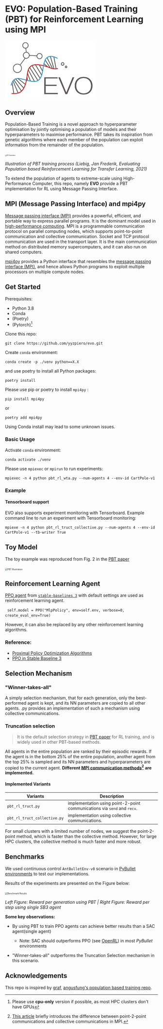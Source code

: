 # EVO: Population-Based Training (PBT) for Reinforcement Learning using MPI 

<p>
    <img src="./logo.png"  width=300 />
</p>

## Overview

Population-Based Training is a novel approach to hyperparameter optimisation by jointly optimising a population of models and their hyperparameters to maximise performance. PBT takes its inspiration from genetic algorithms where each member of the population can exploit information from the remainder of the population.



<p>
    <img src="https://i.imgur.com/hvfgzyf.png" alt="PBT Illustration" style="zoom:30%;" />
</p>
<p>
    <em>Illustration of PBT training process (Liebig, Jan Frederik, Evaluating Population based Reinforcement Learning for Transfer Learning, 2021)</em>
</p>


To extend the population of agents to extreme-scale using High-Performance Computer, this repo, namely **EVO** provide a PBT implementation for RL using Message Passing Interface. 

## MPI (Message Passing Interface) and mpi4py

[Message passing interface (MPI)](https://en.wikipedia.org/wiki/Message_Passing_Interface) provides a powerful, efficient, and portable way to express parallel programs.  It is the dominant model used in [high-performance computing](https://en.wikipedia.org/wiki/High-performance_computing). MPI is a programmable communication protocol on parallel computing nodes, which supports point-to-point communication and collective communication. Socket and TCP protocol communication are used in the transport layer. It is the main communication method on distributed memory supercomputers, and it can also run on shared computers.

[mpi4py](https://mpi4py.readthedocs.io/en/stable/) provides a Python interface that resembles the [message passing interface (MPI)](https://en.wikipedia.org/wiki/Message_Passing_Interface), and hence allows Python programs to exploit multiple processors on multiple compute nodes. 

## Get Started
Prerequisites:

- Python 3.8
- Conda
- (Poetry)
- (Pytorch)[^1]

[^1]: Please use **cpu-only** version if possible, as most HPC clusters don't have GPUs

Clone this repo: 

```
git clone https://github.com/yyzpiero/evo.git
```

Create `conda` environment:
```
conda create -p ./venv python==X.X
```
and use poetry to install all Python packages:

```
poetry install
```

Please use pip or poetry to install `mpi4py` :  
```
pip install mpi4py
``` 

or

```
poetry add mpi4py
```

Using Conda install may lead to some unknown issues.


### Basic Usage
Activate `conda` environment:
```
conda activate ./venv
```

Please use `mpiexec` or `mpirun` to run experiments:
```
mpiexec -n 4 python pbt_rl_wta.py --num-agents 4 --env-id CartPole-v1
```


### Example

#### Tensorboard support
EVO also supports experiment monitoring with Tensorboard. Example command line to run an experiment with Tensorboard monitoring:
```
mpiexe -n 4 python pbt_rl_truct_collective.py --num-agents 4 --env-id CartPole-v1 --tb-writer True
```
## Toy Model
The toy example was reproduced from Fig. 2 in the [PBT paper](https://arxiv.org/abs/1711.09846)

<p>
    <img src="https://i.imgur.com/bbJ12k5.png" alt="PBT Illustration" style="zoom:50%;" />
</p>

## Reinforcement Learning Agent

[PPO agent]() from [`stable-baselines 3`](https://github.com/DLR-RM/stable-baselines3) with default settings are used as reinforcement learning agent.

` self.model = PPO("MlpPolicy", env=self.env, verbose=0, create_eval_env=True)` 

However, it can also be replaced by any other reinforcement learning algorithms.

### Reference: 

- [Proximal Policy Optimization Algorithms](https://arxiv.org/abs/1707.06347)
- [PPO in Stable Baseline 3](https://stable-baselines3.readthedocs.io/en/master/modules/ppo.html)

## Selection Mechanism

### "Winner-takes-all"

A simply selection mechanism, that for each generation, only the best-performed agent is kept, and its NN parameters are copied to all other agents. 
.py provides an implementation of such a mechanism using collective communications.

### Truncation selection

> It is the default selection strategy in [PBT paper](https://arxiv.org/abs/1711.09846) for RL training, and is widely used in other PBT-based methods.

All agents in the entire population are ranked by their episodic rewards. If the agent is in the bottom $25\%$ of the entire population, another agent from the top $25\%$ is sampled and its NN parameters and hyperparameters are copied to the current agent.  **Different <u>MPI communication methods</u>[^note] are implemented.**

#### Implemented Variants

| Variants | Description                                                  |
| -------- | ------------------------------------------------------------ |
|   `pbt_rl_truct.py`       | implementation using point-2-point communications via `send` and `recv`. |
|     `pbt_rl_truct_collective.py`     | implementation using collective communications.              |

For small clusters with a limited number of nodes, we suggest the point-2-point method, which is faster than the collective method. However, for large HPC clusters, the collective method is much faster and more robust.

[^note]: [This article](https://www.futurelearn.com/info/courses/python-in-hpc/0/steps/65143) briefly introduces the difference between point-2-point communications and collective communications in MPI.

## Benchmarks

We used continuous control `AntBulletEnv-v0` scenario in [PyBullet environments](https://pybullet.org/wordpress/) to test our implementations. 

Results of the experiments are presented on the Figure below:


<p>
    <img src="https://i.imgur.com/Mi5Giit.png" alt="Benchmark Results" style="zoom:50%;" />
</p>

<p>
    <em>Left Figure: Reward per generation using PBT | Right Figure: Reward per step using single SB3 agent</em>
</p>




**Some key observations:**

- By using PBT to train PPO agents can achieve better results than a SAC agent(single agent)

  - Note: SAC should outperforms PPO (see [OpenRL](https://wandb.ai/cleanrl/cleanrl.benchmark/reports/Open-RL-Benchmark-0-6-0---Vmlldzo0MDcxOA)) in most *PyBullet* environments

- "Winner-takes-all" outperforms the Truncation Selection mechanism in this scenario.


## Acknowledgements
This repo is inspired by [graf](https://github.com/PytLab/gaft), [angusfung's population based training repo](https://github.com/angusfung/population-based-training). 
